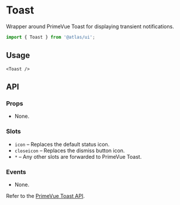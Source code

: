 # Toast

Wrapper around PrimeVue Toast for displaying transient notifications.

```ts
import { Toast } from '@atlas/ui';
```

## Usage

```vue
<Toast />
```

## API

### Props
- None.

### Slots
- `icon` – Replaces the default status icon.
- `closeicon` – Replaces the dismiss button icon.
- `*` – Any other slots are forwarded to PrimeVue Toast.

### Events
- None.

Refer to the [PrimeVue Toast API](https://primevue.org/toast/#api).

